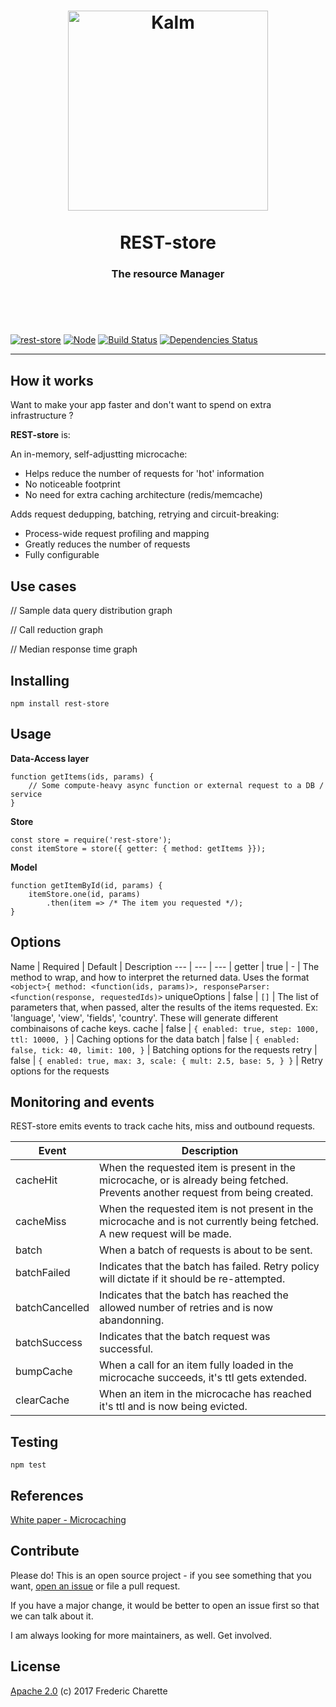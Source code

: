 <h1 align="center">
  <a title="The resource Manager" href="http://kalm.js.org">
    <img alt="Kalm" width="320px" src="http://res.cloudinary.com/kalm/image/upload/v1487202241/kalm_header.png" />
    <br/><br/>
  </a>
  REST-store
</h1>
<h3 align="center">
  The resource Manager
  <br/><br/><br/>
</h3>
<br/>

[![rest-store](https://img.shields.io/npm/v/rest-store.svg)](https://www.npmjs.com/package/rest-store)
[![Node](https://img.shields.io/badge/node->%3D8.0-blue.svg)](https://nodejs.org)
[![Build Status](https://travis-ci.org/fed135/rest-store.svg?branch=master)](https://travis-ci.org/fed135/rest-store.js)
[![Dependencies Status](https://david-dm.org/fed135/rest-store.js.svg)](https://david-dm.org/fed135/rest-store.js)

---

## How it works

Want to make your app faster and don't want to spend on extra infrastructure ? 

**REST-store** is: 

An in-memory, self-adjustting microcache: 

- Helps reduce the number of requests for 'hot' information
- No noticeable footprint 
- No need for extra caching architecture (redis/memcache)

Adds request dedupping, batching, retrying and circuit-breaking:

- Process-wide request profiling and mapping
- Greatly reduces the number of requests
- Fully configurable

## Use cases

// Sample data query distribution graph

// Call reduction graph

// Median response time graph

## Installing

`npm install rest-store`

## Usage

**Data-Access layer**

```node
function getItems(ids, params) {
    // Some compute-heavy async function or external request to a DB / service
}
```

**Store**
```node
const store = require('rest-store');
const itemStore = store({ getter: { method: getItems }});
```

**Model**
```node
function getItemById(id, params) {
    itemStore.one(id, params)
        .then(item => /* The item you requested */);
}
```

## Options

Name | Required | Default | Description
--- | --- | --- |
getter | true | - | The method to wrap, and how to interpret the returned data. Uses the format `<object>{ method: <function(ids, params)>, responseParser: <function(response, requestedIds)>`
uniqueOptions | false | `[]` | The list of parameters that, when passed, alter the results of the items requested. Ex: 'language', 'view', 'fields', 'country'. These will generate different combinaisons of cache keys.
cache | false | ```{
  enabled: true,
  step: 1000,
  ttl: 10000,
}``` | Caching options for the data
batch | false | ```{
  enabled: false,
  tick: 40,
  limit: 100,
}``` | Batching options for the requests
retry | false | ```{
  enabled: true,
  max: 3,
  scale: {
    mult: 2.5,
    base: 5,
  }
}``` | Retry options for the requests


## Monitoring and events

REST-store emits events to track cache hits, miss and outbound requests.

Event | Description
--- | ---
cacheHit | When the requested item is present in the microcache, or is already being fetched. Prevents another request from being created.
cacheMiss | When the requested item is not present in the microcache and is not currently being fetched. A new request will be made.
batch | When a batch of requests is about to be sent.
batchFailed | Indicates that the batch has failed. Retry policy will dictate if it should be re-attempted.
batchCancelled | Indicates that the batch has reached the allowed number of retries and is now abandonning.
batchSuccess | Indicates that the batch request was successful.
bumpCache | When a call for an item fully loaded in the microcache succeeds, it's ttl gets extended.
clearCache | When an item in the microcache has reached it's ttl and is now being evicted.

## Testing

`npm test`

## References

[White paper - Microcaching]()

## Contribute

Please do! This is an open source project - if you see something that you want, [open an issue](//github.com/kalm/kalm.js/issues/new) or file a pull request.

If you have a major change, it would be better to open an issue first so that we can talk about it. 

I am always looking for more maintainers, as well. Get involved. 

## License 

[Apache 2.0](LICENSE) (c) 2017 Frederic Charette

